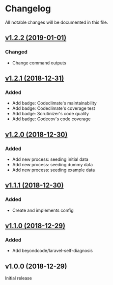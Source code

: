 # Changelog

All notable changes will be documented in this file.

## [v1.2.2 (2019-01-01)](https://github.com/bukankalengkaleng/laravel-rebuild/compare/v1.2.1...v1.2.2)

### Changed

- Change command outputs

## [v1.2.1 (2018-12-31)](https://github.com/bukankalengkaleng/laravel-rebuild/compare/v1.2.0...v1.2.1)

### Added

- Add badge: Codeclimate's maintainability
- Add badge: Codeclimate's coverage test
- Add badge: Scrutinizer's code quality
- Add badge: Codecov's code coverage

## [v1.2.0 (2018-12-30)](https://github.com/bukankalengkaleng/laravel-rebuild/compare/v1.1.1...v1.2.0)

### Added

- Add new process: seeding initial data
- Add new process: seeding dummy data
- Add new process: seeding example data

## [v1.1.1 (2018-12-30)](https://github.com/bukankalengkaleng/laravel-rebuild/compare/v1.1.0...v1.1.1)

### Added

- Create and implements config

## [v1.1.0 (2018-12-29)](https://github.com/bukankalengkaleng/laravel-rebuild/compare/v1.0.0...v1.1.0)

### Added

- Add beyondcode/laravel-self-diagnosis

## v1.0.0 (2018-12-29)

Initial release
